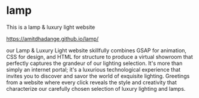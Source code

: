 # lamp
This is a lamp & luxury light  website

https://amitdhadange.github.io/lamp/


our Lamp & Luxury Light website skillfully combines GSAP for animation, CSS for design, and HTML for structure to produce a virtual showroom that perfectly captures the grandeur of our lighting selection. It's more than simply an internet portal; it's a luxurious technological experience that invites you to discover and savor the world of exquisite lighting. Greetings from a website where every click reveals the style and creativity that characterize our carefully chosen selection of luxury lighting and lamps.

